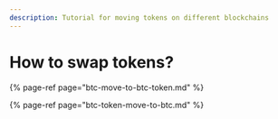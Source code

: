 ```yaml
---
description: Tutorial for moving tokens on different blockchains
---
```


# How to swap tokens?

{% page-ref page="btc-move-to-btc-token.md" %}

{% page-ref page="btc-token-move-to-btc.md" %}



